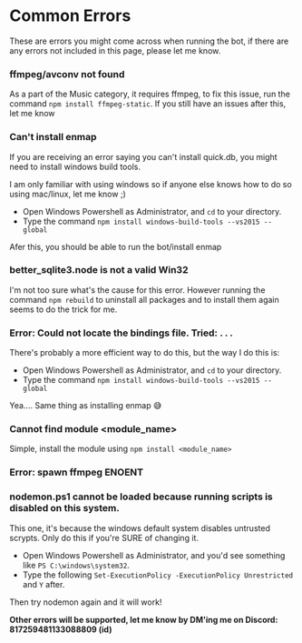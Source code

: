 
# Common Errors

These are errors you might come across when running the bot, if there are any errors not included in this page, please let me know.

### ffmpeg/avconv not found

As a part of the Music category, it requires ffmpeg, to fix this issue, run the command `npm install ffmpeg-static`.
If you still have an issues after this, let me know

### Can't install enmap
If you are receiving an error saying you can't install quick.db, you might need to install windows build tools.

I am only familiar with using windows so if anyone else knows how to do so using mac/linux, let me know ;)

- Open Windows Powershell as Administrator, and `cd` to your directory. 
- Type the command `npm install windows-build-tools --vs2015 --global`

Afer this, you should be able to run the bot/install enmap

### better_sqlite3.node is not a valid Win32

I'm not too sure what's the cause for this error. 
However running the command `npm rebuild` to uninstall all packages and to install them again seems to do the trick for me.

### Error: Could not locate the bindings file. Tried: . . .

There's probably a more efficient way to do this, but the way I do this is:

- Open Windows Powershell as Administrator, and `cd` to your directory. 
- Type the command `npm install windows-build-tools --vs2015 --global`

Yea.... Same thing as installing enmap 😅

### Cannot find module <module_name>

Simple, install the module using `npm install <module_name>`

### Error: spawn ffmpeg ENOENT

### nodemon.ps1 cannot be loaded because running scripts is disabled on this system.

This one, it's because the windows default system disables untrusted scrypts.
Only do this if you're SURE of changing it.

- Open Windows Powershell as Administrator, and you'd see something like `PS C:\windows\system32`.
- Type the following `Set-ExecutionPolicy -ExecutionPolicy Unrestricted` and `Y` after.

Then try nodemon again and it will work!

**Other errors will be supported, let me know by DM'ing me on Discord: 817259481133088809 (id)**
